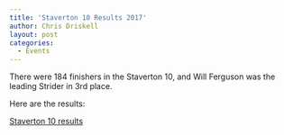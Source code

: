 ```yaml
---
title: 'Staverton 10 Results 2017'
author: Chris Driskell
layout: post
categories:
  - Events
---
```


There were 184 finishers in the Staverton 10, and Will Ferguson was the leading Strider in 3rd place.

Here are the results:

[Staverton 10 results](/assets/staverton-10-mile-results-2017.pdf)

&nbsp;
